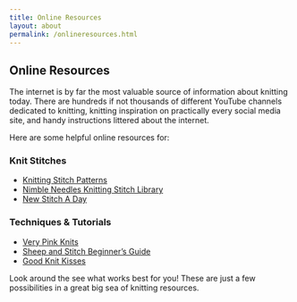 ```yaml
---
title: Online Resources
layout: about
permalink: /onlineresources.html
---
```


## Online Resources
The internet is by far the most valuable source of information about knitting today. There are hundreds if not thousands of different YouTube channels dedicated to knitting, knitting inspiration on practically every social media site, and handy instructions littered about the internet. 

Here are some helpful online resources for: 

### Knit Stitches
  
<ul>
<li><a href="https://www.w3schools.com/](https://www.knittingstitchpatterns.com/)">Knitting Stitch Patterns</a></li>
<li><a href="https://nimble-needles.com/knitting-stitches-and-patterns/">Nimble Needles Knitting Stitch Library</a></li> 
<li><a href="https://newstitchaday.com/">New Stitch A Day</a></li> 
</ul>
  
### Techniques & Tutorials

<ul>
<li><a href="(https://verypink.com/">Very Pink Knits</a></li> 
<li><a href="https://sheepandstitch.com/how-to-knit/)">Sheep and Stitch Beginner’s Guide</a></li>
  <li><a href="https://www.goodknitkisses.com/">Good Knit Kisses</a></li> 
</ul>

Look around the see what works best for you! These are just a few possibilities in a great big sea of knitting resources. 

